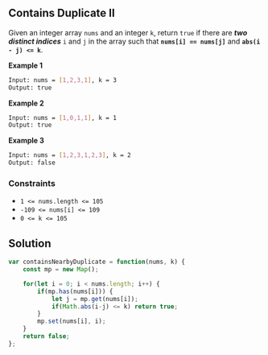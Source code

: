 
##  Contains Duplicate II

Given an integer array ```nums``` and an integer ```k```, return ```true``` if there are ***two distinct indices*** ```i``` and ```j``` in the array such that **```nums[i] == nums[j]```** and **```abs(i - j) <= k```**.

 


 




**Example 1**
```bash
Input: nums = [1,2,3,1], k = 3
Output: true
```
**Example 2**
```bash
Input: nums = [1,0,1,1], k = 1
Output: true
```

**Example 3**
```bash
Input: nums = [1,2,3,1,2,3], k = 2
Output: false
```
### Constraints

- ```1 <= nums.length <= 105```
- ```-109 <= nums[i] <= 109```
- ```0 <= k <= 105```
## Solution

```javascript
var containsNearbyDuplicate = function(nums, k) {
    const mp = new Map();

    for(let i = 0; i < nums.length; i++) {
        if(mp.has(nums[i])) {
            let j = mp.get(nums[i]);
            if(Math.abs(i-j) <= k) return true;
        }
        mp.set(nums[i], i);
    }
    return false;
};
```

